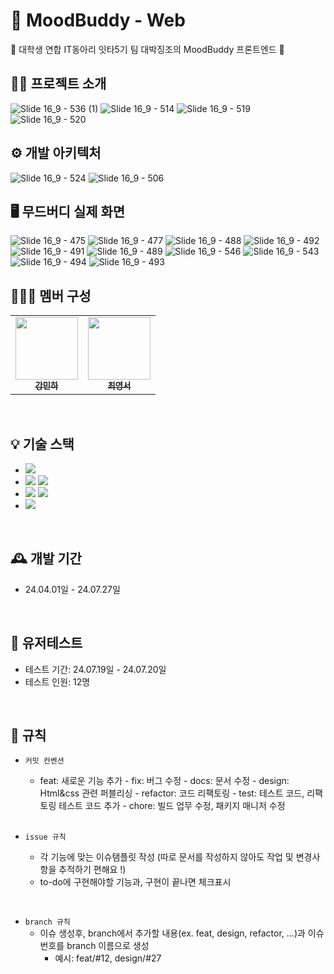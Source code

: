 # 📔 MoodBuddy - Web
🦫 대학생 연합 IT동아리 잇타5기 팀 대박징조의 MoodBuddy 프론트엔드 🦫

## 👨‍💻 프로젝트 소개
![Slide 16_9 - 536 (1)](https://github.com/user-attachments/assets/61b83563-2496-4d61-aa91-29e4392e656f)
![Slide 16_9 - 514](https://github.com/user-attachments/assets/5c030d7a-882c-4ad2-af45-4086d8b97561)
![Slide 16_9 - 519](https://github.com/user-attachments/assets/dc002fed-dc2c-4511-816c-e321090d119d)
![Slide 16_9 - 520](https://github.com/user-attachments/assets/26d15186-8bcf-4c3a-91a8-b3cd98b69e89)
<br>

## ⚙️ 개발 아키텍처
![Slide 16_9 - 524](https://github.com/user-attachments/assets/13de24d9-5fd4-43c7-a5da-e324f6b4d867)
![Slide 16_9 - 506](https://github.com/user-attachments/assets/dc521e90-b4fd-4cd2-94e2-1e2d2a93dbbb)
<br>

## 🖥️ 무드버디 실제 화면
![Slide 16_9 - 475](https://github.com/user-attachments/assets/8db0dbf0-0c61-420b-9bb1-497f80b802dc)
![Slide 16_9 - 477](https://github.com/user-attachments/assets/fe4a279c-d872-48eb-ab29-2de2627d7631)
![Slide 16_9 - 488](https://github.com/user-attachments/assets/1d4a8bdc-5dc6-4015-861a-9f135cf07273)
![Slide 16_9 - 492](https://github.com/user-attachments/assets/b91aeb51-91fe-4059-a2ca-01e257a7f166)
![Slide 16_9 - 491](https://github.com/user-attachments/assets/3ec5da46-63de-4b67-99a3-aea10dd2477f)
![Slide 16_9 - 489](https://github.com/user-attachments/assets/7e1354f8-dbb5-47f8-925a-f3e44304e068)
![Slide 16_9 - 546](https://github.com/user-attachments/assets/73ad1b66-6ce5-4dc1-b5fd-f6b69f26f562)
![Slide 16_9 - 543](https://github.com/user-attachments/assets/9e3b67a0-2eee-443f-ad79-c42af3acaad7)
![Slide 16_9 - 494](https://github.com/user-attachments/assets/3d6159c0-b8f8-4f61-a8cf-dea0c27aa423)
![Slide 16_9 - 493](https://github.com/user-attachments/assets/5ecc9021-4309-44a1-bf54-f585b7707b3d)
<br>

## 🧑‍🤝‍🧑 멤버 구성
<table>
  <tr>
    <td align="center">
      <a href="https://github.com/m2na7">
        <img src="https://avatars.githubusercontent.com/u/118591632?v=4" width="100"><br>
        <sub><b>강민하</b></sub>
      </a>
    </td>
    <td align="center">
      <a href="https://github.com/YoungseoChoi23">
        <img src="https://avatars.githubusercontent.com/u/134666006?v=4" width="100"><br>
        <sub><b>최영서</b></sub>
      </a>
    </td>
  </tr>
</table>
<br>

## 💡 기술 스택
- <img src="https://img.shields.io/badge/React-61DAFB?style=flat-square&logo=React&logoColor=white"/>
- <img src="https://img.shields.io/badge/Vite-646CFF?style=flat-square&logo=Vite&logoColor=white"/> <img src="https://img.shields.io/badge/Yarn-2C8EBB?style=flat-square&logo=Yarn&logoColor=white"/>
- <img src="https://img.shields.io/badge/React Query-FF4154?style=flat-square&logo=React Query&logoColor=white"/>  <img src="https://img.shields.io/badge/Zustand-D2B48C?style=flat-square&logo=React Query&logoColor=white"/>
- <img src="https://img.shields.io/badge/Tailwind CSS-06B6D4?style=flat-square&logo=Tailwind CSS&logoColor=white"/>
<br>

## 🕰️ 개발 기간
- 24.04.01일 - 24.07.27일
<br>
  
## 👥 유저테스트
- 테스트 기간: 24.07.19일 - 24.07.20일
- 테스트 인원: 12명
<br>

## 📝 규칙

- `커밋 컨벤션`
  - feat: 새로운 기능 추가 - fix: 버그 수정 - docs: 문서 수정 - design: Html&css 관련 퍼블리싱 - refactor: 코드 리팩토링 - test: 테스트 코드, 리팩토링 테스트 코드 추가 - chore: 빌드 업무 수정, 패키지 매니저 수정
  <br>

- `issue 규칙`
  - 각 기능에 맞는 이슈탬플릿 작성 (따로 문서를 작성하지 않아도 작업 및 변경사항을 추적하기 편해요 !)
  - to-do에 구현해야할 기능과, 구현이 끝나면 체크표시

<br>

- `branch 규칙`
  - 이슈 생성후, branch에서 추가할 내용(ex. feat, design, refactor, ...)과 이슈번호를 branch 이름으로 생성
    - 예시: feat/#12, design/#27
